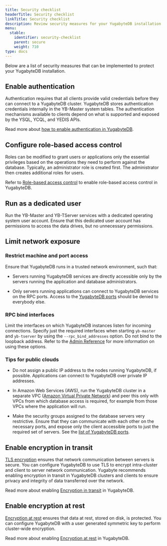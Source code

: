```yaml
---
title: Security checklist
headerTitle: Security checklist
linkTitle: Security checklist
description: Review security measures for your YugabyteDB installation.
menu:
  stable:
    identifier: security-checklist
    parent: secure
    weight: 710
type: docs
---
```


Below are a list of security measures that can be implemented to protect your YugabyteDB installation.

## Enable authentication

Authentication requires that all clients provide valid credentials before they can connect to a YugabyteDB cluster. YugabyteDB stores authentication credentials internally in the YB-Master system tables. The authentication mechanisms available to clients depend on what is supported and exposed by the YSQL, YCQL, and YEDIS APIs.

Read more about [how to enable authentication in YugabyteDB](../authentication/).

## Configure role-based access control

Roles can be modified to grant users or applications only the essential privileges based on the operations they need to perform against the database. Typically, an administrator role is created first. The administrator then creates additional roles for users.

Refer to [Role-based access control](../authorization/) to enable role-based access control in YugabyteDB.

## Run as a dedicated user

Run the YB-Master and YB-TServer services with a dedicated operating system user account. Ensure that this dedicated user account has permissions to access the data drives, but no unnecessary permissions.

## Limit network exposure

### Restrict machine and port access

Ensure that YugabyteDB runs in a trusted network environment, such that:

* Servers running YugabyteDB services are directly accessible only by the servers running the application and database administrators.

* Only servers running applications can connect to YugabyteDB services on the RPC ports. Access to the [YugabyteDB ports](../../deploy/checklist/#default-ports-reference) should be denied to everybody else.

### RPC bind interfaces

Limit the interfaces on which YugabyteDB instances listen for incoming connections. Specify just the required interfaces when starting `yb-master` and `yb-tserver` by using the `--rpc_bind_addresses` option. Do not bind to the loopback address. Refer to the [Admin Reference](../../reference/configuration/yb-tserver/) for more information on using these options.

### Tips for public clouds

* Do not assign a public IP address to the nodes running YugabyteDB, if possible. Applications can connect to YugabyteDB over private IP addresses.

* In Amazon Web Services (AWS), run the YugabyteDB cluster in a separate VPC ([Amazon Virtual Private Network](https://docs.aws.amazon.com/vpc/latest/userguide/what-is-amazon-vpc.html)) and peer this only with VPCs from which database access is required, for example from those VPCs where the application will run.

* Make the security groups assigned to the database servers very restrictive. Ensure that they can communicate with each other on the necessary ports, and expose only the client accessible ports to just the required set of servers. See the [list of YugabyteDB ports](../../deploy/checklist/#default-ports-reference).

## Enable encryption in transit

[TLS encryption](https://en.wikipedia.org/wiki/Transport_Layer_Security) ensures that network communication between servers is secure. You can configure YugabyteDB to use TLS to encrypt intra-cluster and client to server network communication. Yugabyte recommends enabling encryption in transit in YugabyteDB clusters and clients to ensure privacy and integrity of data transferred over the network.

Read more about enabling [Encryption in transit](../tls-encryption/) in YugabyteDB.

## Enable encryption at rest

[Encryption at rest](https://en.wikipedia.org/wiki/Data_at_rest#Encryption) ensures that data
at rest, stored on disk, is protected. You can configure YugabyteDB with a user generated symmetric key to
perform cluster-wide encryption.

Read more about enabling [Encryption at rest](../encryption-at-rest/) in YugabyteDB.
